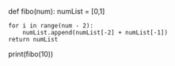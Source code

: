 def fibo(num):
    numList = [0,1]

    for i in range(num - 2):
        numList.append(numList[-2] + numList[-1])
    return numList
print(fibo(10))
